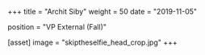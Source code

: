 +++
title = "Archit Siby"
weight = 50
date = "2019-11-05"

position = "VP External (Fall)"

[asset]
  image = "skiptheselfie_head_crop.jpg"
+++
